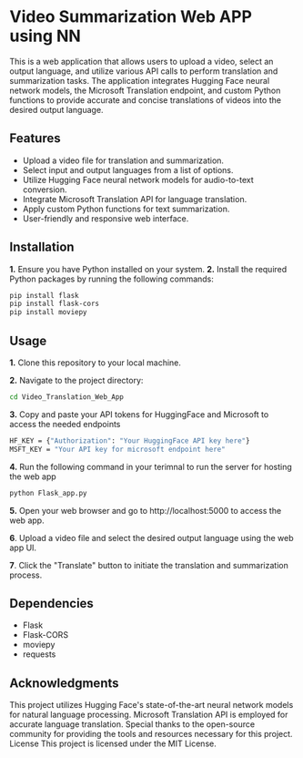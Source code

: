 # Video Summarization Web APP using NN

This is a web application that allows users to upload a video, select an output language, and utilize various API calls to perform translation and summarization tasks. The application integrates Hugging Face neural network models, the Microsoft Translation endpoint, and custom Python functions to provide accurate and concise translations of videos into the desired output language.

## Features
* Upload a video file for translation and summarization.
* Select input and output languages from a list of options.
* Utilize Hugging Face neural network models for audio-to-text conversion.
* Integrate Microsoft Translation API for language translation.
* Apply custom Python functions for text summarization.
* User-friendly and responsive web interface.


## Installation
**1.** Ensure you have Python installed on your system.
**2.** Install the required Python packages by running the following commands:
```bash
pip install flask
pip install flask-cors
pip install moviepy
 ```
## Usage
**1.** Clone this repository to your local machine.

**2.** Navigate to the project directory:
 ```bash
 cd Video_Translation_Web_App
```

**3.** Copy and paste your API tokens for HuggingFace and Microsoft to access the needed endpoints
```bash
HF_KEY = {"Authorization": "Your HuggingFace API key here"}
MSFT_KEY = "Your API key for microsoft endpoint here"
```

**4.** Run the following command in your terimnal to run the server for hosting the web app
   ```bash
   python Flask_app.py
   ```
**5.** Open your web browser and go to http://localhost:5000 to access the web app.

**6**. Upload a video file and select the desired output language using the web app UI.

**7**. Click the "Translate" button to initiate the translation and summarization process.

## Dependencies
  * Flask
  * Flask-CORS
  * moviepy
  * requests

## Acknowledgments

This project utilizes Hugging Face's state-of-the-art neural network models for natural language processing.
Microsoft Translation API is employed for accurate language translation.
Special thanks to the open-source community for providing the tools and resources necessary for this project.
License
This project is licensed under the MIT License.
